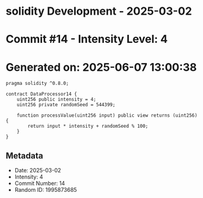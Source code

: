 ﻿# solidity Development - 2025-03-02
# Commit #14 - Intensity Level: 4
# Generated on: 2025-06-07 13:00:38
```solidity
pragma solidity ^0.8.0;

contract DataProcessor14 {
    uint256 public intensity = 4;
    uint256 private randomSeed = 544399;

    function processValue(uint256 input) public view returns (uint256) {
        return input * intensity + randomSeed % 100;
    }
}
```
## Metadata
- Date: 2025-03-02
- Intensity: 4
- Commit Number: 14
- Random ID: 1995873685
